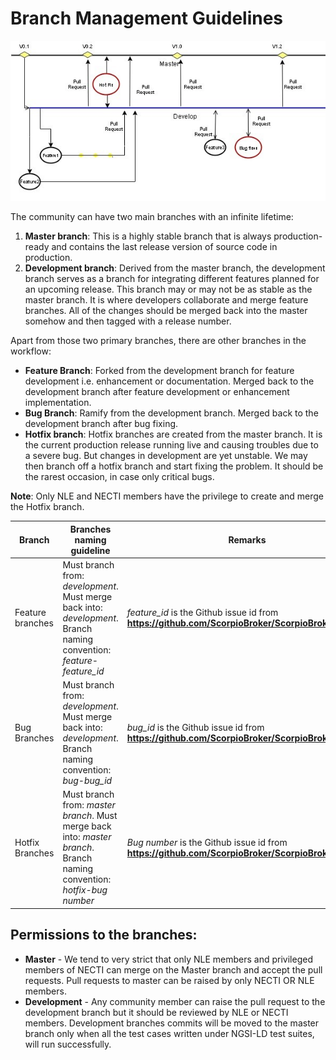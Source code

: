 Branch Management Guidelines
============================

![](figures/gitGuideline.jpg)

The community can have two main branches with an infinite lifetime:

1.  **Master branch**: This is a highly stable branch that is always
    production-ready and contains the last release version of source
    code in production.
2.  **Development branch**: Derived from the master branch, the
    development branch serves as a branch for integrating different
    features planned for an upcoming release. This branch may or may not
    be as stable as the master branch. It is where developers
    collaborate and merge feature branches. All of the changes should be
    merged back into the master somehow and then tagged with a release
    number.

Apart from those two primary branches, there are other branches in the
workflow:

-   **Feature Branch**: Forked from the development branch for feature
    development i.e. enhancement or documentation. Merged back to the
    development branch after feature development or enhancement
    implementation.
-   **Bug Branch**: Ramify from the development branch. Merged back to
    the development branch after bug fixing.
-   **Hotfix branch**: Hotfix branches are created from the master
    branch. It is the current production release running live and
    causing troubles due to a severe bug. But changes in development are
    yet unstable. We may then branch off a hotfix branch and start
    fixing the problem. It should be the rarest occasion, in case only
    critical bugs.

**Note**: Only NLE and NECTI members have the privilege to create and
merge the Hotfix branch.

| Branch           | Branches naming guideline                                                                                               | Remarks                                                                                            |
|------------------|-------------------------------------------------------------------------------------------------------------------------|----------------------------------------------------------------------------------------------------|
| Feature branches | Must branch from: *development*. Must merge back into: *development*. Branch naming convention: *feature-feature_id*    | *feature_id* is the Github issue id from **https://github.com/ScorpioBroker/ScorpioBroker/issues** |
| Bug Branches     | Must branch from: *development*. Must merge back into: *development*. Branch naming convention: *bug-bug_id*            | *bug_id* is the Github issue id from **https://github.com/ScorpioBroker/ScorpioBroker/issues**     |
| Hotfix Branches  | Must branch from: *master branch*. Must merge back into: *master branch*. Branch naming convention: *hotfix-bug number* | *Bug number* is the Github issue id from **https://github.com/ScorpioBroker/ScorpioBroker/issues** |

Permissions to the branches:
----------------------------

-   **Master** - We tend to very strict that only NLE members and
    privileged members of NECTI can merge on the Master branch and
    accept the pull requests. Pull requests to master can be raised by
    only NECTI OR NLE members.
-   **Development** - Any community member can raise the pull request to
    the development branch but it should be reviewed by NLE or NECTI
    members. Development branches commits will be moved to the master
    branch only when all the test cases written under NGSI-LD test
    suites, will run successfully.

